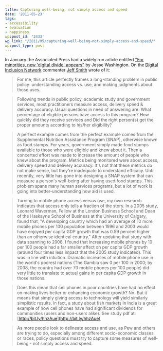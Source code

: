 ```yaml
---
title: Capturing well-being, not simply access and speed
date: '2011-05-23'
tags:
- accessibility
- evaluation
- happiness
wp:post_id: '2433'
wp_link: "/2011/05/capturing-well-being-not-simply-access-and-speed/"
wp:post_type: post
---
```


In January the Associated Press had a widely run article entitled ["For minorities, new 'digital divide' appears"](http://www.denverpost.com/recommended/ci_17041068) by Jesse Washington. On the [Digital Inclusion Network](http://forums.e-democracy.org/groups/inclusion) commenter [Jeff Smith](http://civsourceonline.com/) wrote of it:

> For me, this article perfectly frames a long-standing problem in public policy: understanding access vs. use, and making judgments about those uses.

>

> Following trends in public policy, academic study and government services, most practitioners measure access, delivery speed & delivery accuracy. Usual questions in need of answering are: What percentage of eligible persons have access to this program? How quickly did they receive services and Did the right person(s) get the proper amounts according to his/her eligibility?

>

> A perfect example comes from the perfect example comes from the Supplemental Nutrition Assistance Program (SNAP), otherwise known as food stamps. For years, government simply made food stamps available to those who were eligible and knew about it. Then a concerted effort was made to increase the amount of people who knew about the program. Metrics being monitored were about access, delivery speed and delivery accuracy. It's not that these metrics do not make sense, but they're inadequate to understand efficacy. Until recently, very little has gone into designing a SNAP system that can measure a person's well-being after having used food stamps. This problem spans many human services programs, but a lot of work is going into better-understanding how aid is used.

>

> Turning to mobile phone access versus use, my own research indicates that access only tells a fraction of the story. In a 2005 study, Leonard Waverman, Fellow at the London Business School and Dean of the Haskayne School of Business at the University of Calgary, found that, "A developing country which had an average of 10 more mobile phones per 100 population between 1996 and 2003 would have enjoyed per capita GDP growth that was 0.59 percent higher than an otherwise identical country." After updating that study with data spanning to 2008, I found that increasing mobile phones by 10 per 100 people had a far smaller affect on per capita GDP growth (around four times less impact that the 2005 study indicated). This was in line with intuition. Dramatic increases of mobile phone use in the world's poorest nations (The Gambia saw 0 per 100 in 2000; by 2008, the country had over 70 mobile phones per 100 people) did very little to translate to actual gains in per capita GDP growth in those nations.

>

> Does this mean that cell phones in poor countries have had no effect on making lives better or enhancing economic growth? No. But it means that simply giving access to technology will yield similarly simplistic results. In fact, a study about fish markets in India is a great example of how cell phones have had significant dividends for communities (users and non-users alike). See study pdf at: [http://bit.ly/hhzAue](http://bit.ly/hhzAue)

>

> As more people look to delineate access and use, as Pew and others are trying to do, especially among different socio-economic classes or races, policy questions must try to capture some measures of well-being - not simply access and speed.
